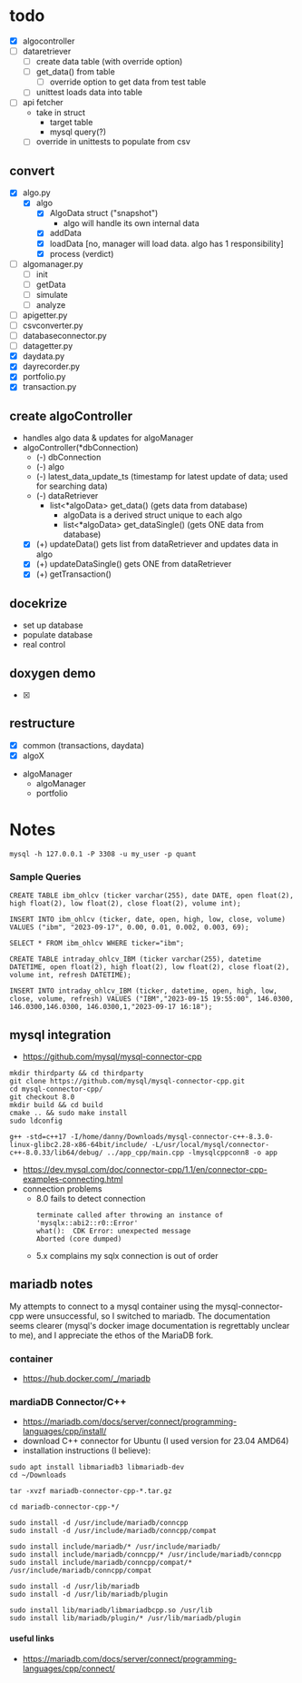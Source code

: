 # todo
- [x] algocontroller
- [ ] dataretriever
  - [ ] create data table (with override option)
  - [ ] get_data() from table
    - [ ] override option to get data from test table
  - [ ] unittest loads data into table
- [ ] api fetcher
  - take in struct
    - target table
    - mysql query(?)
  - [ ] override in unittests to populate from csv
## convert
- [x] algo.py
  - [x] algo
    - [x] AlgoData struct ("snapshot")
      - algo will handle its own internal data
    - [x] addData
    - [x] loadData [no, manager will load data.  algo has 1 responsibility]
    - [x] process (verdict)
- [ ] algomanager.py
  - [ ] init
  - [ ] getData
  - [ ] simulate
  - [ ] analyze
- [ ] apigetter.py
- [ ] csvconverter.py
- [ ] databaseconnector.py
- [ ] datagetter.py
- [x] daydata.py
- [x] dayrecorder.py
- [x] portfolio.py
- [x] transaction.py

## create algoController
- handles algo data & updates for algoManager
- algoController(*dbConnection)
  - (-) dbConnection
  - (-) algo
  - (-) latest_data_update_ts (timestamp for latest update of data; used for searching data)
  - (-) dataRetriever
    - list<*algoData> get_data() (gets data from database)
      - algoData is a derived struct unique to each algo
      - list<*algoData> get_dataSingle() (gets ONE data from database)
   - [x] (+) updateData() gets list from dataRetriever and updates data in algo
    - [x] (+) updateDataSingle() gets ONE from dataRetriever
  - [x] (+) getTransaction()

## docekrize
- set up database
- populate database
- real control

## doxygen demo
- [x]

## restructure
- [x] common (transactions, daydata)
- [x] algoX
- algoManager
  - algoManager
  - portfolio






# Notes
```
mysql -h 127.0.0.1 -P 3308 -u my_user -p quant
```

### Sample Queries
```
CREATE TABLE ibm_ohlcv (ticker varchar(255), date DATE, open float(2), high float(2), low float(2), close float(2), volume int);

INSERT INTO ibm_ohlcv (ticker, date, open, high, low, close, volume) VALUES ("ibm", "2023-09-17", 0.00, 0.01, 0.002, 0.003, 69);

SELECT * FROM ibm_ohlcv WHERE ticker="ibm";
```

```
CREATE TABLE intraday_ohlcv_IBM (ticker varchar(255), datetime DATETIME, open float(2), high float(2), low float(2), close float(2), volume int, refresh DATETIME);

INSERT INTO intraday_ohlcv_IBM (ticker, datetime, open, high, low, close, volume, refresh) VALUES ("IBM","2023-09-15 19:55:00", 146.0300, 146.0300,146.0300, 146.0300,1,"2023-09-17 16:18");
```
## mysql integration
- https://github.com/mysql/mysql-connector-cpp
```
mkdir thirdparty && cd thirdparty
git clone https://github.com/mysql/mysql-connector-cpp.git
cd mysql-connector-cpp/
git checkout 8.0
mkdir build && cd build
cmake .. && sudo make install
sudo ldconfig
```
```
g++ -std=c++17 -I/home/danny/Downloads/mysql-connector-c++-8.3.0-linux-glibc2.28-x86-64bit/include/ -L/usr/local/mysql/connector-c++-8.0.33/lib64/debug/ ../app_cpp/main.cpp -lmysqlcppconn8 -o app
```
- https://dev.mysql.com/doc/connector-cpp/1.1/en/connector-cpp-examples-connecting.html
- connection problems 
  - 8.0 fails to detect connection
    ```
    terminate called after throwing an instance of 'mysqlx::abi2::r0::Error'
    what():  CDK Error: unexpected message
    Aborted (core dumped)
    ```
  - 5.x complains my sqlx connection is out of order

## mariadb notes
My attempts to connect to a mysql container using the mysql-connector-cpp were unsuccessful, so I switched to mariadb.  The documentation seems clearer (mysql's docker image documentation is regrettably unclear to me), and I appreciate the ethos of the MariaDB fork.

### container
- https://hub.docker.com/_/mariadb
### mardiaDB Connector/C++
- https://mariadb.com/docs/server/connect/programming-languages/cpp/install/
- download C++ connector for Ubuntu (I used version for 23.04 AMD64)
- installation instructions (I believe):
```
sudo apt install libmariadb3 libmariadb-dev
cd ~/Downloads

tar -xvzf mariadb-connector-cpp-*.tar.gz

cd mariadb-connector-cpp-*/

sudo install -d /usr/include/mariadb/conncpp
sudo install -d /usr/include/mariadb/conncpp/compat

sudo install include/mariadb/* /usr/include/mariadb/
sudo install include/mariadb/conncpp/* /usr/include/mariadb/conncpp
sudo install include/mariadb/conncpp/compat/* /usr/include/mariadb/conncpp/compat

sudo install -d /usr/lib/mariadb
sudo install -d /usr/lib/mariadb/plugin

sudo install lib/mariadb/libmariadbcpp.so /usr/lib
sudo install lib/mariadb/plugin/* /usr/lib/mariadb/plugin
```
#### useful links
- https://mariadb.com/docs/server/connect/programming-languages/cpp/connect/